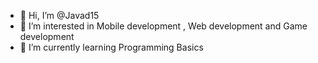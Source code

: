 - 👋 Hi, I’m @Javad15
- 👀 I’m interested in Mobile development , Web development and Game development 
- 🌱 I’m currently learning Programming Basics

<!---
Javad15/Javad15 is a ✨ special ✨ repository because its `README.md` (this file) appears on your GitHub profile.
You can click the Preview link to take a look at your changes.
--->
